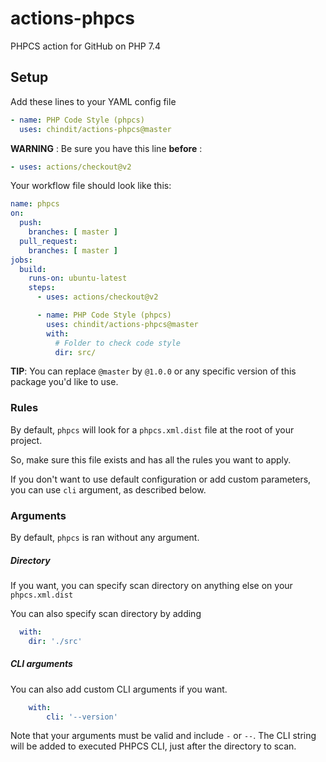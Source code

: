 # actions-phpcs
PHPCS action for GitHub on PHP 7.4

## Setup
Add these lines to your YAML config file
```yaml
- name: PHP Code Style (phpcs)
  uses: chindit/actions-phpcs@master
```

**WARNING** : Be sure you have this line **before** :
```yaml
- uses: actions/checkout@v2
```

Your workflow file should look like this:
```yaml
name: phpcs
on:
  push:
    branches: [ master ]
  pull_request:
    branches: [ master ]
jobs:
  build:
    runs-on: ubuntu-latest
    steps:
      - uses: actions/checkout@v2

      - name: PHP Code Style (phpcs)
        uses: chindit/actions-phpcs@master
        with:
          # Folder to check code style
          dir: src/
```

**TIP**: You can replace `@master` by `@1.0.0` or any specific version of this
package you'd like to use.

### Rules
By default, `phpcs` will look for a `phpcs.xml.dist` file at the root of your project.

So, make sure this file exists and has all the rules you want to apply.

If you don't want to use default configuration or add custom parameters, you can
use `cli` argument, as described below.

### Arguments
By default, `phpcs` is ran without any argument.

##### Directory
If you want, you can specify scan directory on anything else on your `phpcs.xml.dist`

You can also specify scan directory by adding
```yaml	
  with:	
    dir: './src' 
```

##### CLI arguments
You can also add custom CLI arguments if you want.
```yaml
    with:
        cli: '--version'
```

Note that your arguments must be valid and include `-` or `--`.
The CLI string will be added to executed PHPCS CLI, just after the directory to scan.
